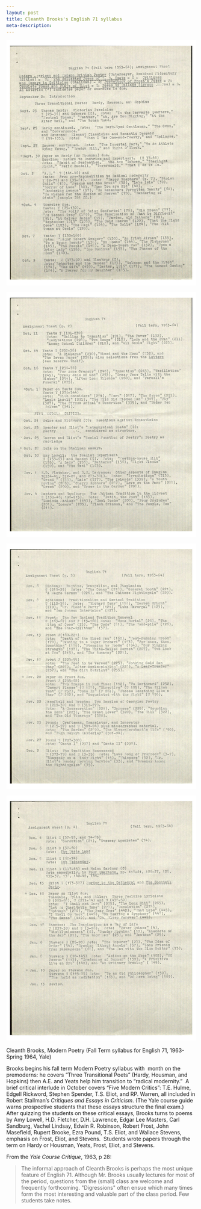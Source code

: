 ```yaml
---
layout: post
title: Cleanth Brooks's English 71 syllabus
meta-description:
---
```


<p><img class="full" src="/images/Brooks_ENGL71_Yale_Fall63.jpg" alt="Cleanth Brooks's English 71 Syllabus."></p>
<p><img class="full" src="/images/Brooks_ENGL71_Yale_Fall63_2.jpg" alt="Cleanth Brooks's English 71 Syllabus."></p>
<p><img class="full" src="/images/Brooks_ENGL71_Yale_Fall63_3.jpg" alt="Cleanth Brooks's English 71 Syllabus."></p>
<p><img class="full" src="/images/Brooks_ENGL71_Yale_Fall63_4.jpg" alt="Cleanth Brooks's English 71 Syllabus."></p>

Cleanth Brooks, Modern Poetry (Fall Term syllabus for English 71, 1963-Spring 1964, Yale)

Brooks begins his fall term Modern Poetry syllabus with  month on the premoderns: he covers “Three Transitional Poets” (Hardy, Housman, and Hopkins) then A.E. and Yeats help him transition to “radical modernity.”  A brief critical interlude in October covers “Five Modern Critics”: T.E. Hulme, Edgell Rickword, Stephen Spender, T.S. Eliot, and RP. Warren, all included in Robert Stallman’s *Critiques and Essays in Criticism*. (The Yale course guide warns prospective students that these essays structure the final exam.) After quizzing the students on these critical essays, Brooks turns to poems by Amy Lowell, H.D. Fletcher, D.H. Lawrence, Edgar Lee Masters, Carl Sandburg, Vachel Lindsay, Edwin R. Robinson, Robert Frost, John Masefield, Rupert Brooke, Ezra Pound, T.S. Eliot, and Wallace Stevens, emphasis on Frost, Eliot, and Stevens.  Students wrote papers through the term on Hardy or Housman, Yeats, Frost, Eliot, and Stevens.

From the *Yale Course Critique*, 1963, p 28:

> The informal approach of Cleanth Brooks is perhaps the most unique feature of English 71. Although Mr. Brooks usually lectures for most of the period, questions from the (small) class are welcome and frequently forthcoming. "Digressions" often ensue which many times form the most interesting and valuable part of the class period. Few students take notes.